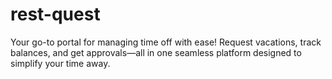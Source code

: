 # rest-quest
Your go-to portal for managing time off with ease! Request vacations, track balances, and get approvals—all in one seamless platform designed to simplify your time away.
